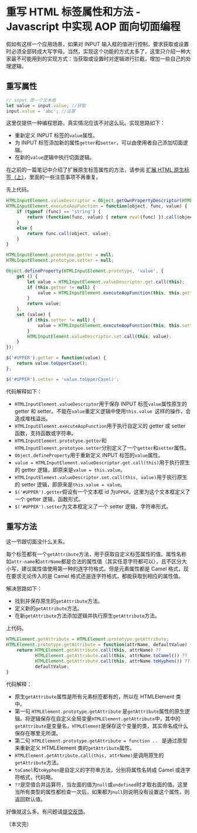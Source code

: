 # 重写 HTML 标签属性和方法 - Javascript 中实现 AOP 面向切面编程

假如有这样一个应用场景，如果对 INPUT 输入框的值进行控制，要求获取或设置时必须全部转成大写字母。当然，实现这个功能的方式太多了，这里只介绍一种大家最不可能用到的实现方式：当获取或设置时对逻辑进行拦截，增加一些自己的处理逻辑。

## 重写属性

```javascript
// input 是一个文本框
let value = input.value; //获取
input.value = 'abc'; //设置
```

这里仅提供一种编程思路，真实情况应该不对这么玩。实现思路如下：

* 重新定义 INPUT 标签的`value`属性。
* 为 INPUT 标签添加新的属性`getter`和`setter`，可以由使用者自己添加切面逻辑。
* 在新的`value`逻辑中执行切面逻辑。

在之前的一篇笔记中介绍了扩展原生标签属性的方法，请参阅 [扩展 HTML 原生标签（上）](/blog/20210731.md)，里面的一些注意事项不再重复。

先上代码。

```javascript
HTMLInputElement.valueDescriptor = Object.getOwnPropertyDescriptor(HTMLInputElement.prototype, 'value');
HTMLInputElement.executeAopFunction = function(object, func, value) {
    if (typeof (func) == 'string') {
        return (function(func, value) { return eval(func) }).call(object, func, value)
    }
    else {
        return func.call(object, value);
    }
}

HTMLInputElement.prototyoe.getter = null;
HTMLInputElement.prototyoe.setter = null;

Object.defineProperty(HTMLInputElement.prototype, 'value', {
    get () {
        let value = HTMLInputElement.valueDescriptor.get.call(this);
        if (this.getter != null) {
            value = HTMLInputElement.executeAopFunction(this, this.getter, value);
        }
        return value;
    },
    set (value) {
        if (this.setter != null) {
            value = HTMLInputElement.executeAopFunction(this, this.setter, value);
        }
        HTMLInputElement.valueDescriptor.set.call(this, value);
    }
});

$('#UPPER').getter = function(value) {
    return value.toUpperCase();
};

$('#UPPER').setter = 'value.toUpperCase()';
```

代码解释如下：

* `HTMLInputElement.valueDescriptor`用于保存 INPUT 标签`value`属性原生的 getter 和 setter。不能在`value`重定义逻辑中使用`this.value `这样的操作，会造成堆栈溢出。
* `HTMLInputElement.executeAopFunction`用于执行自定义的 getter 或 setter 函数，支持函数或字符串。
* `HTMLInputElement.prototyoe.getter`和`HTMLInputElement.prototyoe.setter`分别定义了一个`getter`和`setter`属性。
* `Object.defineProperty`用于重新定义 INPUT 标签的`value`属性。
* `value = HTMLInputElement.valueDescriptor.get.call(this)`用于执行原生的 getter 逻辑，即原来是`value = this.value`。
* `HTMLInputElement.valueDescriptor.set.call(this, value)`用于执行原生的 setter 逻辑，即原来是`this.value = value`。
* `$('#UPPER').getter`假设有一个文本框 id 为`UPPER`，这里为这个文本框定义了一个 getter 逻辑，函数形式。
* `$('#UPPER').setter`为文本框定义了一个 setter 逻辑，字符串形式。

## 重写方法

这一节跟切面没什么关系。

每个标签都有一个`getAttribute`方法，用于获取自定义标签属性的值。属性名称如`attr-name`和`attrName`都是合法的属性值（其实任意字符都可以），且不区分大小写，建议属性值使用第一种的连字符格式。但是元素属性都是 Camel 格式，现在要求无论传入的是 Camel 格式还是连字符格式，都能获取到相应的属性值。

解决思路如下：

* 找到并保存原生的`getAttribute`方法。
* 定义新的`getAttribute`方法。
* 在新`getAttribute`方法添加逻辑并执行原生`getAttribute`方法。

上代码。

```javascript
HTMLElement.getAttribute = HTMLElement.prototype.getAttribute;
HTMLElement.prototype.getAttribute = function(attrName, defaultValue) {
    return HTMLElement.getAttribute.call(this, attrName) ??
           HTMLElement.getAttribute.call(this, attrName.toCamel()) ??
           HTMLElement.getAttribute.call(this, attrName.toHyphen()) ??
           defaultValue;
}
```

代码解释：

* 原生`getAttribute`属性是所有元素标签都有的，所以在 HTMLElement 类中。
* 第一句 `HTMLElement.prototype.getAttribute` 是`getAttribute`属性的原生逻辑。将逻辑保存在自定义全局变量`HTMLElement.getAttribute`中，其中的`getAttribute`是变量名，`HTMLElement`是保存这个变量的类，其实命名成什么保存在哪里无所谓。
* 第二句 `HTMLElement.prototype.getAttribute = function .. `  是通过原型来重新定义 HTMLElement 类的`getAttribute`属性。
* `HTMLElement.getAttribute.call(this, attrName)`是调用原生的`getAttribute`方法。
* `toCamel`和`toHyphen`是自定义的字符串方法，分别将属性名转成 Camel 或连字符格式，代码略。
* `??`是空值合并运算符，当左面的值为`null`或`undefined`时才取右面的值。这里当所有类型的属性都检查一次后，如果都为`null`则说明没有设置这个属性，则返回默认值。

好像就这么多。有问题请[提交反馈](/about/feedback)。

（本文完）